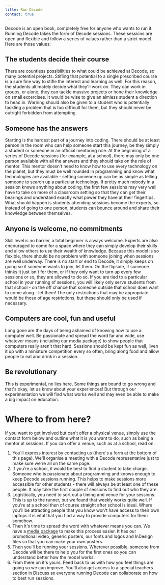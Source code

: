 ```yaml
---
title: Run Decode
contact: true
---
```


Decode is an open book, completely free for anyone who wants to run it. Running Decode takes the form of Decode sessions. These sessions are open and flexible and follow a series of values rather than a strict model. Here are those values:

## The students decide their course

There are countless possibilities to what could be achieved at Decode, so many potential projects. Stifling that potential to a single prescribed course is a sure fine way to stifle the interest and learning as well. For this reason, the students ultimately decide what they'll work on. They can work in groups, or alone, they can tackle massive projects or hone their knowledge on small excercises. It would be wise to give an aimless student a direction to head in. Warning should also be given to a student who is potentially tackling a problem that is too difficult for them, but they should never be outright forbidden from attempting.

## Someone has the answers

Starting is the hardest part of a journey into coding. There should be at least person in the room who can help someone start this journey, be they simply a student or someone in an official mentoring role. At the beginning of a series of Decode sessions (for example, at a school), there may only be one person available with all the answers and they should take on the role of mentor. This mentor doesn't need to know how to use every technology on the planet, but they must be well rounded in programming and know what technologies are available - setting someone up can be as simple as telling someone to search up a particular technology. If pretty much nobody in a session knows anything about coding, the first few sessions may very well have to take on more of a classroom setting so that they can get their bearings and understand exactly what power they have at their fingertips. What should happen is students attending sessions become the experts, so instead of going to one person, students can bounce around and share their knowledge between themselves.

## Anyone is welcome, no commitments

Skill level is no barrier, a total beginner is always welcome. Experts are also encouraged to come for a space where they can simply develop their skills and allow others to use their wealth of knowledge. Because this model is so flexible, there should be no problem with someone joining when sessions are well underway. There is no start or end to Decode, it simply keeps on going so if someone wants to join, let them. On the flipside, if someone thinks it just isn't for them, or if they only want to turn up every few sessions or so, they are allowed to do so. If you are tied to a particular school in your running of sessions, you will likely only serve students from that school - on the off chance that someone outside that school does want to come along - let them! The only restrictions that may be appropriate would be those of age restrictions, but these should only be used if necessary.

## Computers are cool, fun and useful

Long gone are the days of being ashamed of knowing how to use a computer well. Be passionate and spread the word far and wide, use whatever means (including our media package) to show people that computers really aren't that hard. Sessions should be kept fun as well, liven it up with a miniature competition every so often, bring along food and allow people to eat and drink in a session.

## Be revolutionary

This is experimental, no lies here. Some things are bound to go wrong and that's okay, let us know about your experiences! But through our experimentation we will find what works well and may even be able to make a big impact on education.

# Where to from here?

If you want to get involved but can't offer a physical venue, simply use the contact form below and outline what it is you want to do, such as being a mentor at sessions. If you can offer a venue, such as at a school, read on:

1.  You'll express interest by contacting us (there's a form at the bottom of this page). We'll organise a meeting with a Decode representative just to make sure we're all on the same page.
2.  If you're a school, it would be best to find a student to take charge. Someone who is passionate about programming and knows enough to keep Decode sessions running. This helps to make sessions more accessible for other students - there will always be at least one of these people. It may take the first couple of sessions to find out who they are.
3.  Logistically, you need to sort out a timing and venue for your sessions. This is up to the runner, but we found that weekly works quite well. If you're at a school then of course straight after school is ideal. Where you'll be attracting people that you know won't have access to their own laptops it is vital that you find a way to provide computers for them somehow.
4.  Then it's time to spread the word with whatever means you can. We have a [media package](https://drive.google.com/folderview?id=0B2XaAozFAVAZM3J3c0EyRWhRcDQ&usp=sharing) to make this process easier. It has our promotional video, generic posters, our fonts and logos and InDesign files so that you can make your own posters.
5.  Then you'll be running your sessions. Wherever possible, someone from Decode will be there to help you for the first ones so you can understand better how the model works.
6.  From there on it's yours. Feed back to us with how you feel things are going so we can improve. You'll also get access to a special teachers section in Discuss so everyone running Decode can collaborate on how to best run sessions.
